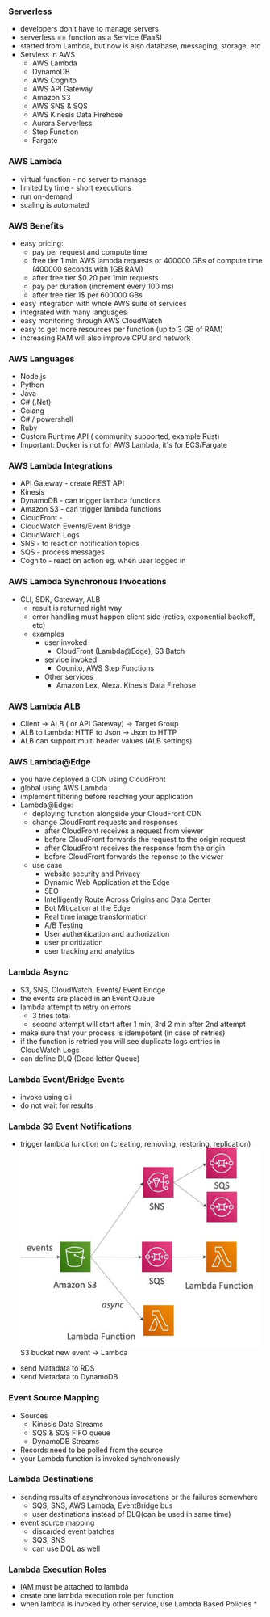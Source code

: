 ### Serverless ###
* developers don't have to manage servers
* serverless == function as a Service (FaaS)
* started from Lambda, but now is also database, messaging, storage, etc
* Servless in AWS
    * AWS Lambda
    * DynamoDB
    * AWS Cognito
    * AWS API Gateway
    * Amazon S3
    * AWS SNS & SQS
    * AWS Kinesis Data Firehose
    * Aurora Serverless
    * Step Function 
    * Fargate

### AWS Lambda
* virtual function - no server to manage
* limited by time - short executions
* run on-demand
* scaling is automated

### AWS Benefits
* easy pricing: 
    * pay per request and compute time
    * free tier 1 mln AWS lambda requests or 400000 GBs of compute time (400000 seconds with 1GB RAM)
    * after free tier $0.20 per 1mln requests
    * pay per duration (increment every 100 ms)
    * after free tier 1$ per 600000 GBs
* easy integration with whole AWS suite of services
* integrated with many languages
* easy monitoring through AWS CloudWatch
* easy to get more resources per function (up to 3 GB of RAM)
* increasing RAM will also improve CPU and network

### AWS Languages
* Node.js
* Python 
* Java
* C# (.Net)
* Golang
* C# / powershell
* Ruby
* Custom Runtime API ( community supported, example Rust)
* Important: Docker is not for AWS Lambda, it's for ECS/Fargate

### AWS Lambda Integrations
* API Gateway - create REST API
* Kinesis 
* DynamoDB - can trigger lambda functions
* Amazon S3 - can trigger lambda functions
* CloudFront - 
* CloudWatch Events/Event Bridge
* CloudWatch Logs
* SNS - to react on notification topics
* SQS - process messages 
* Cognito - react on action eg. when user logged in

### AWS Lambda Synchronous Invocations
* CLI, SDK, Gateway, ALB
    * result is returned right way 
    * error handling must happen client side (reties, exponential backoff, etc)
    * examples
        * user invoked 
            * CloudFront (Lambda@Edge), S3 Batch 
        * service invoked
            * Cognito, AWS Step Functions
        * Other services
            * Amazon Lex, Alexa. Kinesis Data Firehose

### AWS Lambda ALB
* Client -> ALB ( or API Gateway) -> Target Group 
* ALB to Lambda: HTTP to Json -> Json to HTTP
* ALB can support multi header values (ALB settings)

### AWS Lambda@Edge
* you have deployed a CDN using CloudFront
* global using AWS Lambda
* implement filtering before reaching your application 
* Lambda@Edge: 
    * deploying function alongside your CloudFront CDN
    * change CloudFront requests and responses
        * after CloudFront receives a request from viewer
        * before CloudFront forwards the request to the origin request
        * after CloudFront receives the response from the origin
        * before CloudFront forwards the reponse to the viewer 
    * use case
        * website security and Privacy
        * Dynamic Web Application at the Edge
        * SEO
        * Intelligently Route Across Origins and Data Center
        * Bot Mitigation at the Edge
        * Real time image transformation 
        * A/B Testing
        * User authentication and authorization
        * user prioritization
        * user tracking and analytics 

### Lambda Async
* S3, SNS, CloudWatch, Events/ Event Bridge
* the events are placed in an Event Queue
* lambda attempt to retry on errors
    * 3 tries total 
    * second attempt will start after 1 min, 3rd 2 min after 2nd attempt
* make sure that your process is idempotent (in case of retries)
* if the function is retried you will see duplicate logs entries in CloudWatch Logs
* can define DLQ (Dead letter Queue)           
        
### Lambda Event/Bridge Events
* invoke using cli 
* do not wait for results

### Lambda S3 Event Notifications
* trigger lambda function on (creating, removing, restoring, replication)
![](.20_aws_Lambda_images/aim1.jpg)
S3 bucket new event -> Lambda 
- send Matadata to RDS
- send Metadata to DynamoDB

### Event Source Mapping
* Sources
    * Kinesis Data Streams
    * SQS & SQS FIFO queue
    * DynamoDB Streams
* Records need to be polled from the source
* your Lambda function is invoked synchronously

### Lambda Destinations
* sending results of asynchronous invocations or the failures somewhere 
    * SQS, SNS, AWS Lambda, EventBridge bus
    * user destinations instead of DLQ(can be used in same time)
* event source mapping 
    * discarded event batches
    * SQS, SNS
    * can use DQL as well 
    
### Lambda Execution Roles 
* IAM must be attached to lambda
* create one lambda execution role per function
* when lambda is invoked by other service, use Lambda Based Policies
    * 

  
